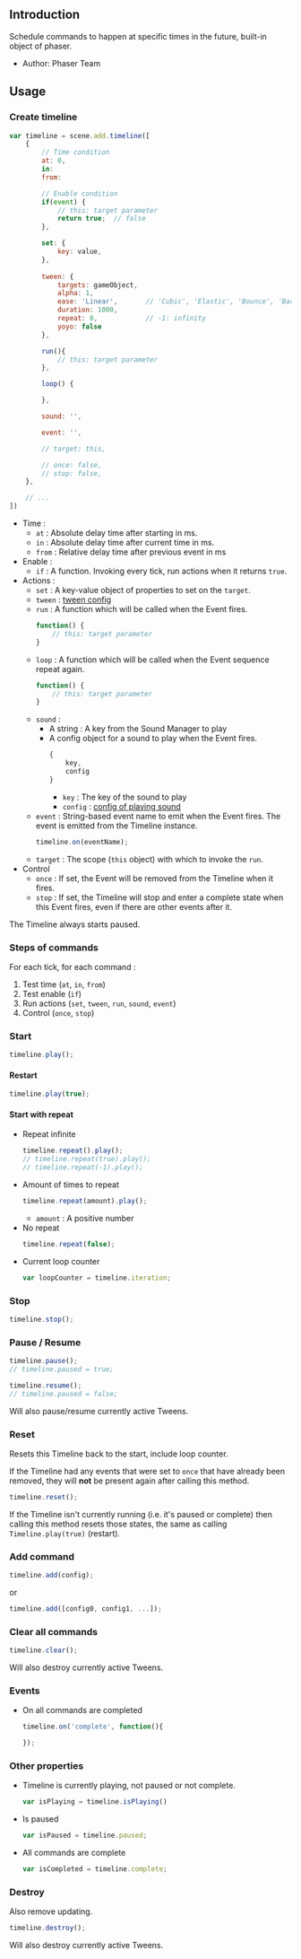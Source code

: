 ## Introduction

Schedule commands to happen at specific times in the future, built-in object of phaser.

- Author: Phaser Team

## Usage

### Create timeline

```javascript
var timeline = scene.add.timeline([    
    {
        // Time condition
        at: 0,
        in:
        from:

        // Enable condition
        if(event) {
            // this: target parameter
            return true;  // false
        },

        set: {
            key: value,
        },
        
        tween: {
            targets: gameObject,
            alpha: 1,
            ease: 'Linear',       // 'Cubic', 'Elastic', 'Bounce', 'Back'
            duration: 1000,
            repeat: 0,            // -1: infinity
            yoyo: false
        },

        run(){ 
            // this: target parameter
        },

        loop() {

        },

        sound: '',

        event: '',

        // target: this,

        // once: false,
        // stop: false,
    },

    // ...
])
```

- Time :
    - `at` : Absolute delay time after starting in ms.
    - `in` : Absolute delay time after current time in ms.
    - `from` : Relative delay time after previous event in ms
- Enable : 
    - `if` : A function. Invoking every tick, run actions when it returns `true`.
- Actions :
    - `set` : A key-value object of properties to set on the `target`.
    - `tween` : [tween config](tween.md#create-tween-task)
    - `run` : A function which will be called when the Event fires.
        ```javascript
        function() {
            // this: target parameter
        }
        ```
    - `loop` : A function which will be called when the Event sequence repeat again.
        ```javascript
        function() {
            // this: target parameter
        }
        ```
    - `sound` : 
        - A string : A key from the Sound Manager to play
        - A config object for a sound to play when the Event fires. 
            ```javascript
            {
                key,
                config
            }
            ```
            - `key` : The key of the sound to play
            - `config` : [config of playing sound](audio.md#configuration_1)
    - `event` : String-based event name to emit when the Event fires. The event is emitted from the Timeline instance.
        ```javascript
        timeline.on(eventName);
        ```
    - `target` : The scope (`this` object) with which to invoke the `run`.
- Control    
    - `once` : If set, the Event will be removed from the Timeline when it fires.
    - `stop` : If set, the Timeline will stop and enter a complete state when this Event fires, even if there are other events after it.


The Timeline always starts paused.

### Steps of commands

For each tick, for each command :

1. Test time (`at`, `in`, `from`)
1. Test enable (`if`)
1. Run actions (`set`, `tween`, `run`, `sound`, `event`)
1. Control (`once`, `stop`)

### Start

```javascript
timeline.play();
```

#### Restart

```javascript
timeline.play(true);
```

#### Start with repeat

- Repeat infinite
    ```javascript
    timeline.repeat().play();
    // timeline.repeat(true).play();
    // timeline.repeat(-1).play();
    ```
- Amount of times to repeat
    ```javascript
    timeline.repeat(amount).play();
    ```
    - `amount` : A positive number
- No repeat
    ```javascript
    timeline.repeat(false);
    ```
- Current loop counter
    ```javascript
    var loopCounter = timeline.iteration;
    ```

### Stop

```javascript
timeline.stop();
```

### Pause / Resume

```javascript
timeline.pause();
// timeline.paused = true;
```

```javascript
timeline.resume();
// timeline.paused = false;
```

Will also pause/resume currently active Tweens.

### Reset

Resets this Timeline back to the start, include loop counter.

If the Timeline had any events that were set to `once` that have already been removed, 
they will **not** be present again after calling this method.

```javascript
timeline.reset();
```

If the Timeline isn't currently running (i.e. it's paused or complete) then 
calling this method resets those states, the same as calling `Timeline.play(true)` (restart).

### Add command

```javascript
timeline.add(config);
```

or

```javascript
timeline.add([config0, config1, ...]);
```

### Clear all commands

```javascript
timeline.clear();
```

Will also destroy currently active Tweens.

### Events

- On all commands are completed
    ```javascript
    timeline.on('complete', function(){

    });
    ```

### Other properties

- Timeline is currently playing, not paused or not complete.
    ```javascript
    var isPlaying = timeline.isPlaying()
    ```
- Is paused
    ```javascript
    var isPaused = timeline.paused;
    ```
- All commands are complete
    ```javascript
    var isCompleted = timeline.complete;
    ```

### Destroy

Also remove updating.

```javascript
timeline.destroy();
```

Will also destroy currently active Tweens.
